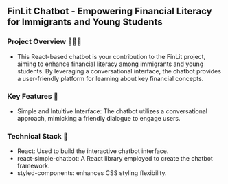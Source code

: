 ## FinLit Chatbot - Empowering Financial Literacy for Immigrants and Young Students

### Project Overview 🚀🚀🚀

- This React-based chatbot is your contribution to the FinLit project, aiming to enhance financial literacy among immigrants and young students. By leveraging a conversational interface, the chatbot provides a user-friendly platform for learning about key financial concepts.

### Key Features 🔑

- Simple and Intuitive Interface: The chatbot utilizes a conversational approach, mimicking a friendly dialogue to engage users.

### Technical Stack 🧱️

- React: Used to build the interactive chatbot interface.
- react-simple-chatbot: A React library employed to create the chatbot framework.
- styled-components: enhances CSS styling flexibility.
